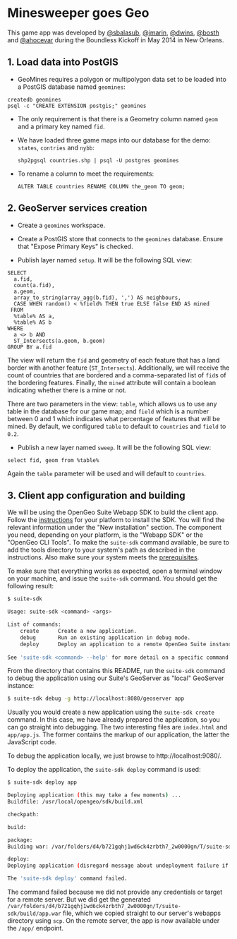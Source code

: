 # Minesweeper goes Geo

This game app was developed by [@sbalasub](http://github.com/sbalasub), [@jmarin](http://github.com/jmarin), [@dwins](http://github.com/dwins), [@bosth](http://github.com/bosth) and [@ahocevar](http://github.com/ahocevar) during the Boundless Kickoff in May 2014 in New Orleans.


## 1. Load data into PostGIS

- GeoMines requires a polygon or multipolygon data set to be loaded into a PostGIS database named ``geomines``:

```
createdb geomines
psql -c "CREATE EXTENSION postgis;" geomines
```

- The only requirement is that there is a Geometry column named ``geom`` and a primary key named ``fid``.

- We have loaded three game maps into our database for the demo: ``states``, ``contries`` and ``nybb``:

    ``shp2pgsql countries.shp | psql -U postgres geomines``

- To rename a column to meet the requirements:

    ``ALTER TABLE countries RENAME COLUMN the_geom TO geom;``

## 2. GeoServer services creation

- Create a ``geomines`` workspace. 

- Create a PostGIS store that connects to the ``geomines`` database. Ensure that "Expose Primary Keys" is checked.

- Publish layer named ``setup``. It will be the following SQL view:

```
SELECT 
  a.fid, 
  count(a.fid), 
  a.geom,
  array_to_string(array_agg(b.fid), ',') AS neighbours,
  CASE WHEN random() < %field% THEN true ELSE false END AS mined
 FROM 
  %table% AS a, 
  %table% AS b 
WHERE 
  a <> b AND 
  ST_Intersects(a.geom, b.geom) 
GROUP BY a.fid
```

   The view will return the `fid` and geometry of each feature that has a land border with another feature (`ST_Intersects`). Additionally, we will receive the count of countries that are bordered and a comma-separated list of `fid`s of the bordering features. Finally, the `mined` attribute will contain a boolean indicating whether there is a mine or not.

   There are two parameters in the view: `table`, which allows us to use any table in the database for our game map; and `field` which is a number between 0 and 1 which indicates what percentage of features that will be mined. By default, we configured `table` to default to `countries` and `field` to `0.2`.

- Publish a new layer named `sweep`. It will be the following SQL view:

```
select fid, geom from %table%
```

  Again the `table` parameter will be used and will default to `countries`.

## 3. Client app configuration and building

We will be using the OpenGeo Suite Webapp SDK to build the client app. Follow the [instructions](http://localhost:8080/opengeo-docs/installation/index.html#installation) for your platform to install the SDK. You will find the relevant information under the "New installation" section. The component you need, depending on your platform, is the "Webapp SDK" or the "OpenGeo CLI Tools". To make the `suite-sdk` command available, be sure to add the tools directory to your system's path as described in the instructions. Also make sure your system meets the [prerequisites](http://localhost:8080/opengeo-docs/webapps/webappsdk.html#webapps-sdk).

To make sure that everything works as expected, open a terminal window on your machine, and issue the `suite-sdk` command. You should get the following result:
```sh
$ suite-sdk

Usage: suite-sdk <command> <args>

List of commands:
    create      Create a new application.
    debug       Run an existing application in debug mode.
    deploy      Deploy an application to a remote OpenGeo Suite instance.
    
See 'suite-sdk <command> --help' for more detail on a specific command.
```
From the directory that contains this README, run the `suite-sdk` command to debug the application using our Suite's GeoServer as "local" GeoServer instance:
```sh
$ suite-sdk debug -g http://localhost:8080/geoserver app
```
Usually you would create a new application using the `suite-sdk create` command. In this case, we have already prepared the application, so you can go straight into debugging. The two interesting files are `index.html` and `app/app.js`. The former contains the markup of our application, the latter the JavaScript code.

To debug the application locally, we just browse to http://localhost:9080/.

To deploy the application, the `suite-sdk deploy` command is used:
```sh
$ suite-sdk deploy app

Deploying application (this may take a few moments) ...
Buildfile: /usr/local/opengeo/sdk/build.xml

checkpath:

build:

package:
Building war: /var/folders/d4/b721gqhj1wd6ck4zrbth7_2w0000gn/T/suite-sdk/build/app.war

deploy:
Deploying application (disregard message about undeployment failure if this is the first deployment)

The 'suite-sdk deploy' command failed.
```
The command failed because we did not provide any credentials or target for a remote server. But we did get the generated `/var/folders/d4/b721gqhj1wd6ck4zrbth7_2w0000gn/T/suite-sdk/build/app.war` file, which we copied straight to our server's webapps directory using `scp`. On the remote server, the app is now available under the `/app/` endpoint.
